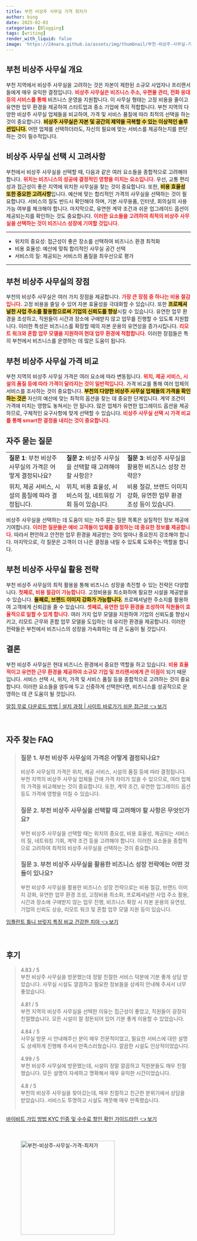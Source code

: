```yaml
---
title: 부천 비상주 사무실 가격 최저가
author: bing
date: 2025-02-03
categories: [Blogging]
tags: [writing]
render_with_liquid: false
image: 'https://24nara.github.io/assets/img/thumbnail/부천-비상주-사무실-가격-최저가.webp'
---
```



<h2 id='비상주 사무실 개요'>부천 비상주 사무실 개요</h2>

<p>부천 지역에서 비상주 사무실을 고려하는 것은 자본이 제한된 소규모 사업자나 프리랜서들에게 매우 유익한 결정입니다. <b><span style="color: #ee2323;">비상주 사무실은 비즈니스 주소, 우편물 관리, 전화 응대 등의 서비스를 통해</span></b> 비즈니스 운영을 지원합니다. 이 사무실 형태는 고정 비용을 줄이고 유연한 업무 환경을 제공하여 스타트업과 중소 기업에 특히 적합합니다. 부천 지역의 다양한 비상주 사무실 업체들을 비교하여, 가격 및 서비스 품질에 따라 최적의 선택을 하는 것이 중요합니다. <b><span style="background-color: #ffe066;">비상주 사무실은 자본 및 공간의 제약을 극복할 수 있는 이상적인 솔루션입니다.</span></b> 어떤 업체를 선택하더라도, 자신의 필요에 맞는 서비스를 제공하는지를 판단하는 것이 필수적입니다.</p>

<h2 id='비상주 사무실 선택 시 고려사항'>비상주 사무실 선택 시 고려사항</h2>

<p>부천에서 비상주 사무실을 선택할 때, 다음과 같은 여러 요소들을 종합적으로 고려해야 합니다. <b><span style="color: #ee2323;">위치는 비즈니스의 성공에 결정적인 영향을 미치는 요소입니다.</span></b> 우선, 교통 편리성과 접근성이 좋은 지역에 위치한 사무실을 찾는 것이 중요합니다. 또한, <b><span style="background-color: #ffe066;">비용 효율성 또한 중요한 고려사항</span></b>입니다. 예산에 맞는 합리적인 가격의 사무실을 선택하는 것이 필요합니다. 서비스의 질도 반드시 확인해야 하며, 기본 사무용품, 인터넷, 회의실의 사용 가능 여부를 체크해야 합니다. 마지막으로, 유연한 계약 조건과 쉬운 업그레이드 옵션이 제공되는지를 확인하는 것도 중요합니다. <b><span style="color: #ee2323;">이러한 요소들을 고려하여 최적의 비상주 사무실을 선택하는 것이 비즈니스 성장에 기여할 것입니다.</span></b></p>

<hr />

<ul>
    <li>위치의 중요성: 접근성이 좋은 장소를 선택하여 비즈니스 환경 최적화</li>
    <li>비용 효율성: 예산에 맞춰 합리적인 사무실 공간 선택</li>
    <li>서비스의 질: 제공되는 서비스의 품질을 최우선으로 평가</li>
</ul>

<hr />

<h2 id='부천 비상주 사무실의 장점'>부천 비상주 사무실의 장점</h2>

<p>부천의 비상주 사무실은 여러 가지 장점을 제공합니다. <b><span style="color: #ee2323;">가장 큰 장점 중 하나는 비용 절감입니다.</span></b> 고정 비용을 줄일 수 있어 자본 효율성을 극대화할 수 있습니다. 또한 <b><span style="background-color: #ffe066;">프로페셔널한 사업 주소를 활용함으로써 기업의 신뢰도를 향상</span></b>시킬 수 있습니다. 유연한 업무 환경을 조성하고, 직원들이 시간과 장소에 구애받지 않고 업무를 진행할 수 있도록 지원합니다. 이러한 특성은 비즈니스를 확장할 때의 자본 운용의 유연성을 증가시킵니다. <b><span style="color: #ee2323;">리모트 워크와 혼합 업무 모델을 지원하여 현대 업무 환경에 적합합니다.</span></b> 이러한 장점들은 특히 부천에서 비즈니스를 운영하는 데 많은 도움이 됩니다.</p>

<h2 id='부천 비상주 사무실 가격 비교'>부천 비상주 사무실 가격 비교</h2>

<p>부천 지역의 비상주 사무실 가격은 여러 요소에 따라 변동됩니다. <b><span style="color: #ee2323;">위치, 제공 서비스, 시설의 품질 등에 따라 가격이 달라지는 것이 일반적입니다.</span></b> 가격 비교를 통해 여러 업체의 서비스를 조사하는 것이 중요합니다. <b><span style="background-color: #ffe066;">부천의 다양한 비상주 사무실 업체들의 가격을 확인하는 것은</span></b> 자신의 예산에 맞는 최적의 옵션을 찾는 데 중요한 단계입니다. 계약 조건이 가격에 미치는 영향도 놓쳐서는 안 됩니다. 많은 업체가 유연한 업그레이드 옵션을 제공하므로, 구체적인 요구사항에 맞게 선택할 수 있습니다. <b><span style="color: #ee2323;">비상주 사무실 선택 시 가격 비교를 통해 smart한 결정을 내리는 것이 중요합니다.</span></b></p>

<h2 id='자주 묻는 질문'>자주 묻는 질문</h2>

<table>
    <tr>
        <td><b>질문 1</b>: 부천 비상주 사무실의 가격은 어떻게 결정되나요?</td>
        <td><b>질문 2</b>: 비상주 사무실을 선택할 때 고려해야 할 사항은?</td>
        <td><b>질문 3</b>: 비상주 사무실을 활용한 비즈니스 성장 전략은?</td>
    </tr>
    <tr>
        <td>위치, 제공 서비스, 시설의 품질에 따라 결정됩니다.</td>
        <td>위치, 비용 효율성, 서비스의 질, 네트워킹 기회 등이 있습니다.</td>
        <td>비용 절감, 브랜드 이미지 강화, 유연한 업무 환경 조성 등이 있습니다.</td>
    </tr>
</table>

<p>비상주 사무실을 선택하는 데 도움이 되는 자주 묻는 질문 목록은 실질적인 정보 제공에 기여합니다. <b><span style="color: #ee2323;">이러한 질문들은 예비 고객들이 업체를 결정하는 데 중요한 정보를 제공합니다.</span></b> 따라서 편안하고 안전한 업무 환경을 제공받는 것이 얼마나 중요한지 강조해야 합니다. 마지막으로, 각 질문은 고객이 더 나은 결정을 내릴 수 있도록 도와주는 역할을 합니다.</p>

<h2 id='부천 비상주 사무실 활용 전략'>부천 비상주 사무실 활용 전략</h2>

<p>부천 비상주 사무실의 최적 활용을 통해 비즈니스 성장을 촉진할 수 있는 전략은 다양합니다. <b><span style="color: #ee2323;">첫째로, 비용 절감이 가능합니다.</span></b> 고정비용을 최소화하며 필요한 시설을 제공받을 수 있습니다. <b><span style="background-color: #ffe066;">둘째로, 브랜드 이미지 강화가 가능합니다.</span></b> 프로페셔널한 주소지를 활용하여 고객에게 신뢰감을 줄 수 있습니다. <b><span style="color: #ee2323;">셋째로, 유연한 업무 환경을 조성하여 직원들이 효율적으로 일할 수 있게 합니다.</span></b> 여러 가지 업무 모델을 지원하여 기업의 신뢰도를 향상시키고, 리모트 근무와 혼합 업무 모델을 도입하는 데 유리한 환경을 제공합니다. 이러한 전략들은 부천에서 비즈니스의 성장을 가속화하는 데 큰 도움이 될 것입니다.</p>

<h2 id='결론'>결론</h2>

<p>부천 비상주 사무실은 현대 비즈니스 환경에서 중요한 역할을 하고 있습니다. <b><span style="color: #ee2323;">비용 효율적이고 유연한 근무 환경을 제공하여 소규모 기업 및 프리랜서에게 큰 이점이</span></b> 되기 때문입니다. 서비스 선택 시, 위치, 가격 및 서비스 품질 등을 종합적으로 고려하는 것이 중요합니다. 이러한 요소들을 염두에 두고 신중하게 선택한다면, 비즈니스를 성공적으로 운영하는 데 큰 도움이 될 것입니다.</p>


<p><a class="click-button" title="알집 무료 다운로드 방법 | 설치 과정 | 사이트 바로가기 쉬운 접근성" href="https://24nara.github.io/posts/%EC%95%8C%EC%A7%91-%EB%AC%B4%EB%A3%8C-%EB%8B%A4%EC%9A%B4%EB%A1%9C%EB%93%9C-%EB%B0%A9%EB%B2%95-%EC%84%A4%EC%B9%98-%EA%B3%BC%EC%A0%95-%EC%82%AC%EC%9D%B4%ED%8A%B8-%EB%B0%94%EB%A1%9C%EA%B0%80%EA%B8%B0-%EC%89%AC%EC%9A%B4-%EC%A0%91%EA%B7%BC%EC%84%B1/" rel="dofollow">알집 무료 다운로드 방법 | 설치 과정 | 사이트 바로가기 쉬운 접근성 👈 보기</a></p><br>
<h2 id='자주_찾는_FAQ'>자주 찾는 FAQ</h2>
<div itemscope="" itemtype="https://schema.org/FAQPage"> 
<blockquote> 
<div itemscope="" itemprop="mainEntity" itemtype="https://schema.org/Question"> 
<h3 itemprop="name">질문 1. 부천 비상주 사무실의 가격은 어떻게 결정되나요?</h3> 
<div itemscope="" itemprop="acceptedAnswer" itemtype="https://schema.org/Answer"> 
<span itemprop="text"> 
<p>비상주 사무실의 가격은 위치, 제공 서비스, 시설의 품질 등에 따라 결정됩니다. 부천 지역의 비상주 사무실 업체들 간에 가격 차이가 있을 수 있으므로, 여러 업체의 가격을 비교해보는 것이 중요합니다. 또한, 계약 조건, 유연한 업그레이드 옵션 등도 가격에 영향을 미칠 수 있습니다.</p> 
</span> 
</div> 
</div> 

<div itemscope="" itemprop="mainEntity" itemtype="https://schema.org/Question"> 
<h3 itemprop="name">질문 2. 부천 비상주 사무실을 선택할 때 고려해야 할 사항은 무엇인가요?</h3> 
<div itemscope="" itemprop="acceptedAnswer" itemtype="https://schema.org/Answer"> 
<span itemprop="text"> 
<p>부천 비상주 사무실을 선택할 때는 위치의 중요성, 비용 효율성, 제공되는 서비스의 질, 네트워킹 기회, 계약 조건 등을 고려해야 합니다. 이러한 요소들을 종합적으로 고려하여 최적의 비상주 사무실을 선택하는 것이 중요합니다.</p> 
</span> 
</div> 
</div> 

<div itemscope="" itemprop="mainEntity" itemtype="https://schema.org/Question"> 
<h3 itemprop="name">질문 3. 부천 비상주 사무실을 활용한 비즈니스 성장 전략에는 어떤 것들이 있나요?</h3> 
<div itemscope="" itemprop="acceptedAnswer" itemtype="https://schema.org/Answer"> 
<span itemprop="text"> 
<p>부천 비상주 사무실을 활용한 비즈니스 성장 전략으로는 비용 절감, 브랜드 이미지 강화, 유연한 업무 환경 조성, 고정비용 최소화, 프로페셔널한 사업 주소 활용, 시간과 장소에 구애받지 않는 업무 진행, 비즈니스 확장 시 자본 운용의 유연성, 기업의 신뢰도 상승, 리모트 워크 및 혼합 업무 모델 지원 등이 있습니다.</p> 
</span> 
</div> 
</div> 
</blockquote> 
</div>
<p><a class="click-button" title="임플란트 틀니 브릿지 특징 비교 건강한 치아" href="https://24nara.github.io/posts/%EC%9E%84%ED%94%8C%EB%9E%80%ED%8A%B8-%ED%8B%80%EB%8B%88-%EB%B8%8C%EB%A6%BF%EC%A7%80-%ED%8A%B9%EC%A7%95-%EB%B9%84%EA%B5%90-%EA%B1%B4%EA%B0%95%ED%95%9C-%EC%B9%98%EC%95%84/" rel="dofollow">임플란트 틀니 브릿지 특징 비교 건강한 치아 👈 보기</a></p><br>
<h2 id='후기'>후기</h2>
<div itemscope itemtype="https://schema.org/Product">
  <blockquote>
  <div itemprop="review" itemscope itemtype="https://schema.org/Review">
      <div itemprop="reviewRating" itemscope itemtype="https://schema.org/Rating"> <span itemprop="ratingValue">4.83</span> / <span itemprop="bestRating">5</span> </div>
      <span itemprop="reviewBody">부천 비상주 사무실을 방문했는데 정말 친절한 서비스 덕분에 기분 좋게 상담 받았습니다. 사무실 시설도 깔끔하고 필요한 정보들을 상세히 안내해 주셔서 너무 좋았습니다.</span>
  </div>
  <br>
  <div itemprop="review" itemscope itemtype="https://schema.org/Review">
      <div itemprop="reviewRating" itemscope itemtype="https://schema.org/Rating"> <span itemprop="ratingValue">4.81</span> / <span itemprop="bestRating">5</span> </div>
      <span itemprop="reviewBody">부천 지역의 비상주 사무실을 선택한 이유는 접근성이 좋았고, 직원들이 굉장히 친절했습니다. 모든 시설이 잘 정돈되어 있어 기분 좋게 이용할 수 있었습니다.</span>
  </div>
  <br>
  <div itemprop="review" itemscope itemtype="https://schema.org/Review">
      <div itemprop="reviewRating" itemscope itemtype="https://schema.org/Rating"> <span itemprop="ratingValue">4.84</span> / <span itemprop="bestRating">5</span> </div>
      <span itemprop="reviewBody">사무실 방문 시 안내해주신 분이 매우 전문적이었고, 필요한 서비스에 대한 설명도 상세하게 진행해 주셔서 만족스러웠습니다. 깔끔한 시설도 인상적이었습니다.</span>
  </div>
  <br>
  <div itemprop="review" itemscope itemtype="https://schema.org/Review">
      <div itemprop="reviewRating" itemscope itemtype="https://schema.org/Rating"> <span itemprop="ratingValue">4.99</span> / <span itemprop="bestRating">5</span> </div>
      <span itemprop="reviewBody">부천 비상주 사무실에 방문했는데, 시설이 정말 깔끔하고 직원분들도 매우 친절했습니다. 모든 설명이 자세하고 명확해서 매우 유익한 시간이었습니다.</span>
  </div>
  <br>
  <div itemprop="review" itemscope itemtype="https://schema.org/Review">
      <div itemprop="reviewRating" itemscope itemtype="https://schema.org/Rating"> <span itemprop="ratingValue">4.8</span> / <span itemprop="bestRating">5</span> </div>
      <span itemprop="reviewBody">부천의 비상주 사무실을 찾아갔는데, 매우 친절하고 친근한 분위기에서 상담을 받았습니다. 서비스도 투명하고 시설도 깨끗해 매우 만족했습니다.</span>
  </div>
  <br>
  </blockquote>
</div>
<p><a class="click-button" title="바이비트 가입 방법 KYC 인증 및 수수료 할인 확인 가이드라인" href="https://24nara.github.io/posts/%EB%B0%94%EC%9D%B4%EB%B9%84%ED%8A%B8-%EA%B0%80%EC%9E%85-%EB%B0%A9%EB%B2%95-KYC-%EC%9D%B8%EC%A6%9D-%EB%B0%8F-%EC%88%98%EC%88%98%EB%A3%8C-%ED%95%A0%EC%9D%B8-%ED%99%95%EC%9D%B8-%EA%B0%80%EC%9D%B4%EB%93%9C%EB%9D%BC%EC%9D%B8/" rel="dofollow">바이비트 가입 방법 KYC 인증 및 수수료 할인 확인 가이드라인 👈 보기</a></p><br>
<figure class="image"><img src="https://24nara.github.io/assets/img/thumbnail/부천-비상주-사무실-가격-최저가.webp" alt="부천-비상주-사무실-가격-최저가" width="256" height="256"></figure>